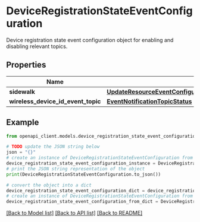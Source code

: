 # DeviceRegistrationStateEventConfiguration

Device registration state event configuration object for enabling and disabling relevant topics.

## Properties

Name | Type | Description | Notes
------------ | ------------- | ------------- | -------------
**sidewalk** | [**UpdateResourceEventConfigurationRequestDeviceRegistrationStateSidewalk**](UpdateResourceEventConfigurationRequestDeviceRegistrationStateSidewalk.md) |  | [optional] 
**wireless_device_id_event_topic** | [**EventNotificationTopicStatus**](EventNotificationTopicStatus.md) |  | [optional] 

## Example

```python
from openapi_client.models.device_registration_state_event_configuration import DeviceRegistrationStateEventConfiguration

# TODO update the JSON string below
json = "{}"
# create an instance of DeviceRegistrationStateEventConfiguration from a JSON string
device_registration_state_event_configuration_instance = DeviceRegistrationStateEventConfiguration.from_json(json)
# print the JSON string representation of the object
print(DeviceRegistrationStateEventConfiguration.to_json())

# convert the object into a dict
device_registration_state_event_configuration_dict = device_registration_state_event_configuration_instance.to_dict()
# create an instance of DeviceRegistrationStateEventConfiguration from a dict
device_registration_state_event_configuration_from_dict = DeviceRegistrationStateEventConfiguration.from_dict(device_registration_state_event_configuration_dict)
```
[[Back to Model list]](../README.md#documentation-for-models) [[Back to API list]](../README.md#documentation-for-api-endpoints) [[Back to README]](../README.md)


